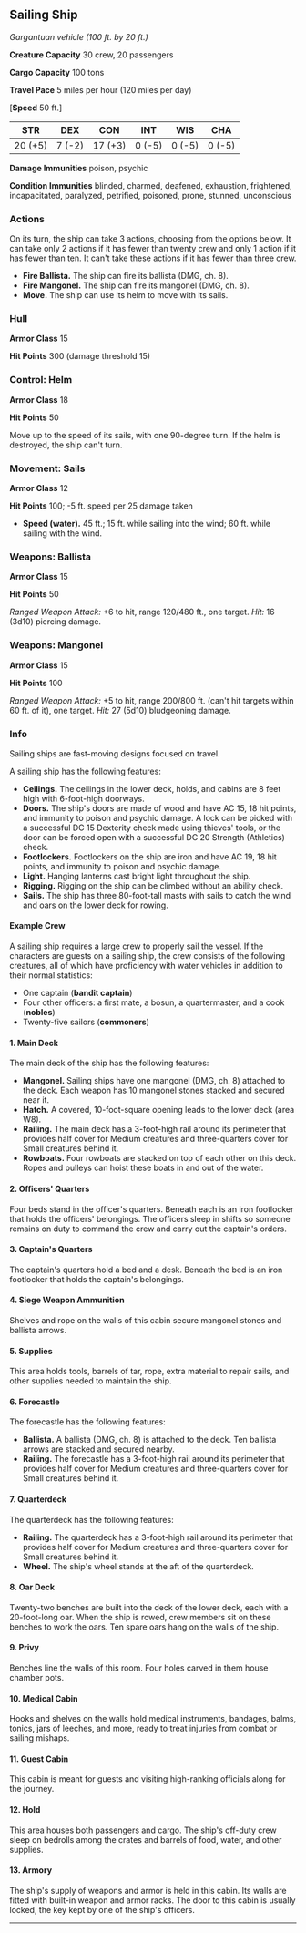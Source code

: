 ﻿## Sailing Ship

*Gargantuan vehicle (100 ft. by 20 ft.)*

**Creature Capacity** 30 crew, 20 passengers

**Cargo Capacity** 100 tons

**Travel Pace** 5 miles per hour (120 miles per day)

[**Speed** 50 ft.]

|STR|DEX|CON|INT|WIS|CHA|
|:---:|:---:|:---:|:---:|:---:|:---:|
|20 (+5)|7 (-2)|17 (+3)|0 (-5)|0 (-5)|0 (-5)|

**Damage Immunities** poison, psychic

**Condition Immunities** blinded, charmed, deafened, exhaustion, frightened, incapacitated, paralyzed, petrified, poisoned, prone, stunned, unconscious

### Actions

On its turn, the ship can take 3 actions, choosing from the options below. It can take only 2 actions if it has fewer than twenty crew and only 1 action if it has fewer than ten. It can't take these actions if it has fewer than three crew.

- **Fire Ballista.** The ship can fire its ballista (DMG, ch. 8).
- **Fire Mangonel.** The ship can fire its mangonel (DMG, ch. 8).
- **Move.** The ship can use its helm to move with its sails.

### Hull

**Armor Class** 15

**Hit Points** 300 (damage threshold 15)

### Control: Helm

**Armor Class** 18

**Hit Points** 50

Move up to the speed of its sails, with one 90-degree turn. If the helm is destroyed, the ship can't turn.

### Movement: Sails

**Armor Class** 12

**Hit Points** 100; -5 ft. speed per 25 damage taken

- **Speed (water).** 45 ft.; 15 ft. while sailing into the wind; 60 ft. while sailing with the wind.

### Weapons: Ballista

**Armor Class** 15

**Hit Points** 50

*Ranged Weapon Attack:*  +6 to hit, range 120/480 ft., one target. *Hit:* 16 (3d10) piercing damage.

### Weapons: Mangonel

**Armor Class** 15

**Hit Points** 100

*Ranged Weapon Attack:*  +5 to hit, range 200/800 ft. (can't hit targets within 60 ft. of it), one target. *Hit:* 27 (5d10) bludgeoning damage.

### Info

Sailing ships are fast-moving designs focused on travel.

A sailing ship has the following features:

- **Ceilings.** The ceilings in the lower deck, holds, and cabins are 8 feet high with 6-foot-high doorways.
- **Doors.** The ship's doors are made of wood and have AC 15, 18 hit points, and immunity to poison and psychic damage. A lock can be picked with a successful DC 15 Dexterity check made using thieves' tools, or the door can be forced open with a successful DC 20 Strength (Athletics) check.
- **Footlockers.** Footlockers on the ship are iron and have AC 19, 18 hit points, and immunity to poison and psychic damage.
- **Light.** Hanging lanterns cast bright light throughout the ship.
- **Rigging.** Rigging on the ship can be climbed without an ability check.
- **Sails.** The ship has three 80-foot-tall masts with sails to catch the wind and oars on the lower deck for rowing.

#### Example Crew

A sailing ship requires a large crew to properly sail the vessel. If the characters are guests on a sailing ship, the crew consists of the following creatures, all of which have proficiency with water vehicles in addition to their normal statistics:

- One captain (**bandit captain**)
- Four other officers: a first mate, a bosun, a quartermaster, and a cook (**nobles**)
- Twenty-five sailors (**commoners**)

#### 1. Main Deck

The main deck of the ship has the following features:

- **Mangonel.** Sailing ships have one mangonel (DMG, ch. 8) attached to the deck. Each weapon has 10 mangonel stones stacked and secured near it.
- **Hatch.** A covered, 10-foot-square opening leads to the lower deck (area W8).
- **Railing.** The main deck has a 3-foot-high rail around its perimeter that provides half cover for Medium creatures and three-quarters cover for Small creatures behind it.
- **Rowboats.** Four rowboats are stacked on top of each other on this deck. Ropes and pulleys can hoist these boats in and out of the water.

#### 2. Officers' Quarters

Four beds stand in the officer's quarters. Beneath each is an iron footlocker that holds the officers' belongings. The officers sleep in shifts so someone remains on duty to command the crew and carry out the captain's orders.

#### 3. Captain's Quarters

The captain's quarters hold a bed and a desk. Beneath the bed is an iron footlocker that holds the captain's belongings.

#### 4. Siege Weapon Ammunition

Shelves and rope on the walls of this cabin secure mangonel stones and ballista arrows.

#### 5. Supplies

This area holds tools, barrels of tar, rope, extra material to repair sails, and other supplies needed to maintain the ship.

#### 6. Forecastle

The forecastle has the following features:

- **Ballista.** A ballista (DMG, ch. 8) is attached to the deck. Ten ballista arrows are stacked and secured nearby.
- **Railing.** The forecastle has a 3-foot-high rail around its perimeter that provides half cover for Medium creatures and three-quarters cover for Small creatures behind it.

#### 7. Quarterdeck

The quarterdeck has the following features:

- **Railing.** The quarterdeck has a 3-foot-high rail around its perimeter that provides half cover for Medium creatures and three-quarters cover for Small creatures behind it.
- **Wheel.** The ship's wheel stands at the aft of the quarterdeck.

#### 8. Oar Deck

Twenty-two benches are built into the deck of the lower deck, each with a 20-foot-long oar. When the ship is rowed, crew members sit on these benches to work the oars. Ten spare oars hang on the walls of the ship.

#### 9. Privy

Benches line the walls of this room. Four holes carved in them house chamber pots.

#### 10. Medical Cabin

Hooks and shelves on the walls hold medical instruments, bandages, balms, tonics, jars of leeches, and more, ready to treat injuries from combat or sailing mishaps.

#### 11. Guest Cabin

This cabin is meant for guests and visiting high-ranking officials along for the journey.

#### 12. Hold

This area houses both passengers and cargo. The ship's off-duty crew sleep on bedrolls among the crates and barrels of food, water, and other supplies.

#### 13. Armory

The ship's supply of weapons and armor is held in this cabin. Its walls are fitted with built-in weapon and armor racks. The door to this cabin is usually locked, the key kept by one of the ship's officers.

---

